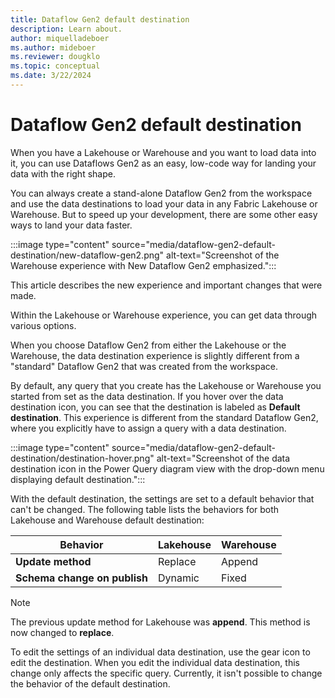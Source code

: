 ```yaml
---
title: Dataflow Gen2 default destination
description: Learn about. 
author: miquelladeboer
ms.author: mideboer
ms.reviewer: dougklo
ms.topic: conceptual
ms.date: 3/22/2024
---
```


# Dataflow Gen2 default destination

When you have a Lakehouse or Warehouse and you want to load data into it, you can use Dataflows Gen2 as an easy, low-code way for landing your data with the right shape.

You can always create a stand-alone Dataflow Gen2 from the workspace and use the data destinations to load your data in any Fabric Lakehouse or Warehouse. But to speed up your development, there are some other easy ways to land your data faster.

:::image type="content" source="media/dataflow-gen2-default-destination/new-dataflow-gen2.png" alt-text="Screenshot of the Warehouse experience with New Dataflow Gen2 emphasized.":::

This article describes the new experience and important changes that were made.

Within the Lakehouse or Warehouse experience, you can get data through various options.  

When you choose Dataflow Gen2 from either the Lakehouse or the Warehouse, the data destination experience is slightly different from a "standard" Dataflow Gen2 that was created from the workspace.

By default, any query that you create has the Lakehouse or Warehouse you started from set as the data destination. If you hover over the data destination icon, you can see that the destination is labeled as **Default destination**. This experience is different from the standard Dataflow Gen2, where you explicitly have to assign a query with a data destination.

:::image type="content" source="media/dataflow-gen2-default-destination/destination-hover.png" alt-text="Screenshot of the data destination icon in the Power Query diagram view with the drop-down menu displaying default destination.":::

With the default destination, the settings are set to a default behavior that can't be changed. The following table lists the behaviors for both Lakehouse and Warehouse default destination:

| Behavior | Lakehouse | Warehouse |
| -------- | --------- | --------- |
| **Update method** |Replace | Append |
| **Schema change on publish** | Dynamic | Fixed |

> [!NOTE]
> The previous update method for Lakehouse was **append**. This method is now changed to **replace**.

To edit the settings of an individual data destination, use the gear icon to edit the destination. When you edit the individual data destination, this change only affects the specific query. Currently, it isn't possible to change the behavior of the default destination.
